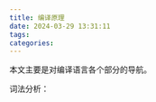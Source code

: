 ```yaml
---
title: 编译原理
date: 2024-03-29 13:31:11
tags:
categories:
---
```


本文主要是对编译语言各个部分的导航。

<!--more-->

词法分析：
